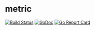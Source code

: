 # metric

[![Build Status](https://travis-ci.org/zserge/metric.svg?branch=master)](https://travis-ci.org/zserge/metric)
[![GoDoc](https://godoc.org/github.com/zserge/metric?status.svg)](https://godoc.org/github.com/zserge/metric)
[![Go Report Card](https://goreportcard.com/badge/github.com/zserge/metric)](https://goreportcard.com/report/github.com/zserge/metric)

